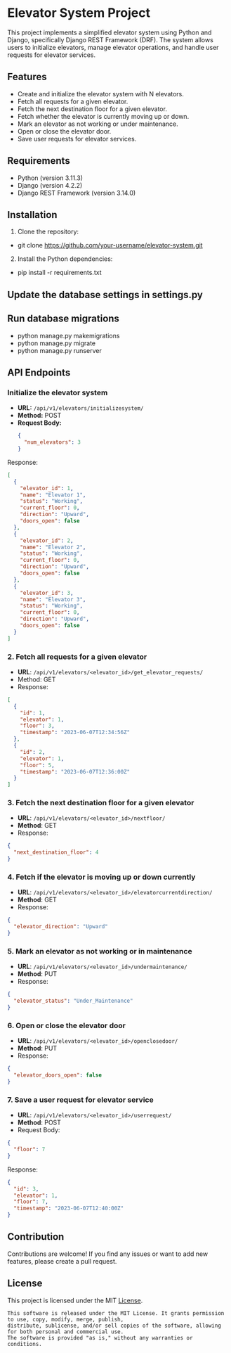 # Elevator System Project

This project implements a simplified elevator system using Python and Django, specifically Django REST Framework (DRF). The system allows users to initialize elevators, manage elevator operations, and handle user requests for elevator services.

## Features

- Create and initialize the elevator system with N elevators.
- Fetch all requests for a given elevator.
- Fetch the next destination floor for a given elevator.
- Fetch whether the elevator is currently moving up or down.
- Mark an elevator as not working or under maintenance.
- Open or close the elevator door.
- Save user requests for elevator services.

## Requirements

- Python (version 3.11.3)
- Django (version 4.2.2)
- Django REST Framework (version 3.14.0)

## Installation

1. Clone the repository:
- git clone https://github.com/your-username/elevator-system.git

2. Install the Python dependencies:
- pip install -r requirements.txt

## Update the database settings in settings.py
## Run database migrations
- python manage.py makemigrations
- python manage.py migrate
- python manage.py runserver


## API Endpoints

### Initialize the elevator system

- **URL:** `/api/v1/elevators/initializesystem/`
- **Method:** POST
- **Request Body:**
  ```json
  {
    "num_elevators": 3
  }
  ```
Response:
```json
[
  {
    "elevator_id": 1,
    "name": "Elevator 1",
    "status": "Working",
    "current_floor": 0,
    "direction": "Upward",
    "doors_open": false
  },
  {
    "elevator_id": 2,
    "name": "Elevator 2",
    "status": "Working",
    "current_floor": 0,
    "direction": "Upward",
    "doors_open": false
  },
  {
    "elevator_id": 3,
    "name": "Elevator 3",
    "status": "Working",
    "current_floor": 0,
    "direction": "Upward",
    "doors_open": false
  }
]
```

### 2. Fetch all requests for a given elevator
- **URL**: `/api/v1/elevators/<elevator_id>/get_elevator_requests/`
- Method: GET
- Response:
``` json
[
  {
    "id": 1,
    "elevator": 1,
    "floor": 3,
    "timestamp": "2023-06-07T12:34:56Z"
  },
  {
    "id": 2,
    "elevator": 1,
    "floor": 5,
    "timestamp": "2023-06-07T12:36:00Z"
  }
]
```

### 3. Fetch the next destination floor for a given elevator
- **URL**: `/api/v1/elevators/<elevator_id>/nextfloor/`
- **Method**: GET
- Response:
```json
{
  "next_destination_floor": 4
}
```

### 4. Fetch if the elevator is moving up or down currently
- **URL**: `/api/v1/elevators/<elevator_id>/elevatorcurrentdirection/`
- **Method**: GET
- Response:
```json
{
  "elevator_direction": "Upward"
}
```

### 5. Mark an elevator as not working or in maintenance
- **URL**: `/api/v1/elevators/<elevator_id>/undermaintenance/`
- **Method**: PUT
- Response:
```json
{
  "elevator_status": "Under_Maintenance"
}
```

### 6. Open or close the elevator door
- **URL**: `/api/v1/elevators/<elevator_id>/openclosedoor/`
- **Method**: PUT
- Response:
```json
{
  "elevator_doors_open": false
}
```

### 7. Save a user request for elevator service
- **URL**: `/api/v1/elevators/<elevator_id>/userrequest/`
- **Method**: POST
- Request Body:
```json
{
  "floor": 7
}
```
Response:
```json
{
  "id": 3,
  "elevator": 1,
  "floor": 7,
  "timestamp": "2023-06-07T12:40:00Z"
}
```

## Contribution
Contributions are welcome! If you find any issues or want to add new features, please create a pull request.

## License
This project is licensed under the MIT <u>License</u>.
```
This software is released under the MIT License. It grants permission to use, copy, modify, merge, publish, 
distribute, sublicense, and/or sell copies of the software, allowing for both personal and commercial use.
The software is provided "as is," without any warranties or conditions.
```







